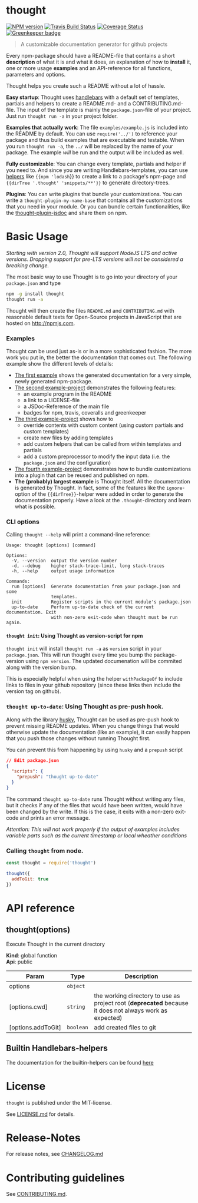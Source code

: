 # thought 

[![NPM version](https://img.shields.io/npm/v/thought.svg)](https://npmjs.com/package/thought)
[![Travis Build Status](https://travis-ci.org/nknapp/thought.svg?branch=master)](https://travis-ci.org/nknapp/thought)
[![Coverage Status](https://img.shields.io/coveralls/nknapp/thought.svg)](https://coveralls.io/r/nknapp/thought)
[![Greenkeeper badge](https://badges.greenkeeper.io/nknapp/thought.svg)](https://greenkeeper.io/)

> A customizable documentation generator for github projects

Every npm-package should have a README-file that contains a short **description** of what it is and what it does, an 
explanation of how to **install** it, one or more usage **examples** and an API-reference 
for all functions, parameters and options.

Thought helps you create such a README without a lot of hassle.

**Easy startup**: Thought uses [handlebars](https://npmjs.com/package/handlebars) with a default set of templates, partials and helpers to create a
README.md- and a CONTRIBUTING.md-file. The input of the template is mainly the `package.json`-file of your project.
Just run `thought run -a` in your project folder.

**Examples that actually work**: The file `examples/example.js` is included into the README by default. You can use `require('../')` to 
reference your package and thus build examples that are executable and testable. When you run `thought run -a`, the
`../` will be replaced by the name of your package. The example *will* be run and the output will be included as well.

**Fully customizable**: You can change every template, partials and helper if you need to. And since you are writing 
Handlebars-templates, you can use [helpers](docs/helpers.md) like `{{npm 'lodash`\}}
to create a link to a package's npm-page and `{{dirTree '.thought' 'snippets/**'}}` to generate directory-trees.

**Plugins**: You can write plugins that bundle your customizations. You can write a `thought-plugin-my-name-base`
that contains all the customizations that you need in your module. Or you can bundle certain functionalities, like
the [thought-plugin-jsdoc](https://npmjs.com/package/thought-plugin-jsdoc) and share them on npm.


# Basic Usage

*Starting with version 2.0, Thought will support NodeJS LTS and active versions. Dropping support for pre-LTS versions will not be considered a breaking change.*

The most basic way to use Thought is to go into your directory of your `package.json` and type

```bash
npm -g install thought
thought run -a
```

Thought will then create the files `README.md` and `CONTRIBUTING.md` with reasonable default texts for Open-Source
projects in JavaScript that are hosted on http://npmjs.com. 

### Examples

Thought can be used just as-is or in a more sophisticated fashion. The more work you put in, the better 
the documentation that comes out. The following example show the different levels of details:

* [The first example](docs/example-project-1-simple.md) shows the generated documentation for
  a very simple, newly generated npm-package.
* [The second example-project](docs/example-project-2-example-license-jsdoc-badges.md) 
  demonstrates the following features:
  * an example program in the README
  * a link to a LICENSE-file
  * a JSDoc-Reference of the main file
  * badges for npm, travis, coveralls and greenkeeper
* [The third example-project](docs/example-project-3-templates-partials-helpers-preprocessor.md) shows how to
  * override contents with custom content (using custom partials and custom templates)
  * create new files by adding templates
  * add custom helpers that can be called from within templates and partials
  * add a custom preprocessor to modify the input data (i.e. the `package.json` and
    the configuration)
* [The fourth example-project](docs/example-project-4-writing-plugins.md) demonstrates
  how to bundle customizations into a plugin that can be reused and published on npm.
* **The (probably) largest example** is Thought itself. All the documentation is generated by Thought. 
  In fact, some of the features like the `ignore`-option of the `{{dirTree}}`-helper were added in order to
  generate the documentation properly. Have a look at the `.thought`-directory and learn what is possible.

### CLI options

Calling `thought --help` will print a command-line reference:

```
Usage: thought [options] [command]

Options:
  -V, --version  output the version number
  -d, --debug    higher stack-trace-limit, long stack-traces
  -h, --help     output usage information

Commands:
  run [options]  Generate documentation from your package.json and some
                 templates.
  init           Register scripts in the current module's package.json
  up-to-date     Perform up-to-date check of the current documentation. Exit
                 with non-zero exit-code when thought must be run again.
```

#### `thought init`: Using Thought as version-script for npm

`thought init` will install `thought run -a` as `version` script in your `package.json`.
This will run thought every time you bump the package-version using `npm version`. 
The updated documenation will be commited along with the version bump.

This is especially helpful when using the helper `withPackageOf` to include links to files
in your github repository (since these links then include the version tag on github).

### `thought up-to-date`: Using Thought as pre-push hook.

Along with the library [husky](https://npmjs.com/package/husky), Thought can be used as pre-push hook to prevent missing
README updates. When you change things that would otherwise update the documentation (like an example),
it can easily happen that you push those changes without running Thought first.

You can prevent this from happening by using `husky` and a `prepush` script

```json
// Edit package.json
{
  "scripts": {
    "prepush": "thought up-to-date"
  }
}
```

The command `thought up-to-date` runs Thought without writing any files, but it checks if any of the
files that would have been written, would have been changed by the write. If this is the case, it exits with a
non-zero exit-code and prints an error message.

*Attention: This will not work properly if the output of examples includes variable parts such as the current timestamp or local wheather conditions*


### Calling `thought` from node.

```js
const thought = require('thought')

thought({
  addToGit: true
})
```





                                                 
# API reference

<a name="thought"></a>

## thought(options)
Execute Thought in the current directory

**Kind**: global function  
**Api**: public  

| Param | Type | Description |
| --- | --- | --- |
| options | <code>object</code> |  |
| [options.cwd] | <code>string</code> | the working directory to use as project root (**deprecated** because it does not always  work as expected) |
| [options.addToGit] | <code>boolean</code> | add created files to git |



## Builtin Handlebars-helpers

The documentation for the builtin-helpers can be found [here](docs/helpers.md)


# License

`thought` is published under the MIT-license.

See [LICENSE.md](LICENSE.md) for details.


# Release-Notes
 
For release notes, see [CHANGELOG.md](CHANGELOG.md)
 
# Contributing guidelines

See [CONTRIBUTING.md](CONTRIBUTING.md).